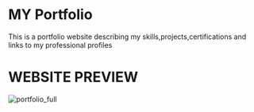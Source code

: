# MY Portfolio 
This is a portfolio website describing my skills,projects,certifications and links to my professional profiles
# WEBSITE PREVIEW
![portfolio_full](https://github.com/Nancy-Gup/CODSOFT-TASK3/assets/140293292/172e0b00-7f9d-433a-9149-101adb46bafa)
